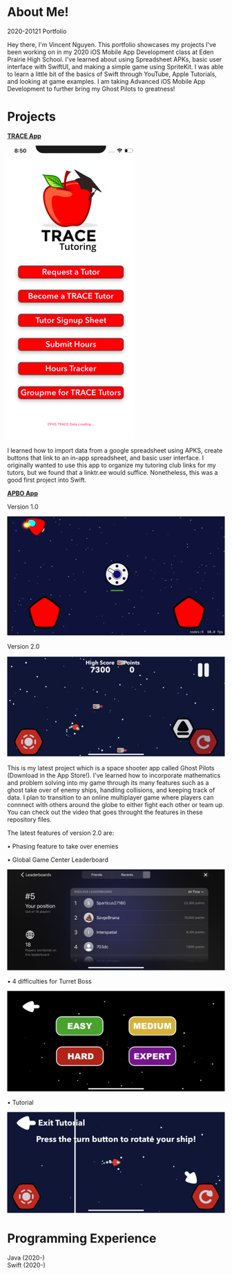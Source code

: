 # About Me!
2020-20121 Portfolio

Hey there, I'm Vincent Nguyen. This portfolio showcases my projects I've been working on in my 2020 iOS Mobile App Development class at Eden Prairie High School. I've learned about using Spreadsheet APKs, basic user interface with SwiftUI, and making a simple game using SpriteKit. I was able to learn a little bit of the basics of Swift through YouTube, Apple Tutorials, and looking at game examples. I am taking Advanced iOS Mobile App Development to further bring my Ghost Pilots to greatness!

# Projects

[**TRACE App**](https://github.com/Nagooy3n/TraceApp)

![Screenshot](TRACE_Example.png)

I learned how to import data from a google spreadsheet using APKS, create buttons that link to an in-app spreadsheet, and basic user interface.
I originally wanted to use this app to organize my tutoring club links for my tutors, but we found that a linktr.ee would suffice. Nonetheless, this was a good first project into Swift.


[**APBO App**](https://github.com/1201dc/APBOv2)

Version 1.0

![Screenshot](APBO_Example.png)

Version 2.0

![Screenshot](IMG_7204.PNG)

This is my latest project which is a space shooter app called Ghost Pilots (Download in the App Store!). I've learned how to incorporate mathematics and problem solving into my game through its many features such as a ghost take over of enemy ships, handling collisions, and keeping track of data. I plan to transition to an online multiplayer game where players can connnect with others around the globe to either fight each other or team up. You can check out the video that goes throught the features in these repository files.

The latest features of version 2.0 are: 

• Phasing feature to take over enemies

• Global Game Center Leaderboard

![Screenshot](IMG_7206.PNG)

• 4 difficulties for Turret Boss


![Screenshot](IMG_7208.PNG)


• Tutorial

![Screenshot](IMG_7207.PNG)

# Programming Experience

Java (2020-)  
Swift (2020-)  
